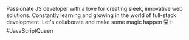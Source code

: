 Passionate JS developer with a love for creating sleek, innovative web solutions. 
Constantly learning and growing in the world of full-stack development. 
Let's collaborate and make some magic happen 💻✨ 
#JavaScriptQueen
